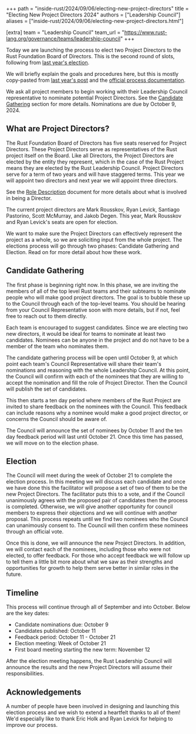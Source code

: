 +++
path = "inside-rust/2024/09/06/electing-new-project-directors"
title = "Electing New Project Directors 2024"
authors = ["Leadership Council"]
aliases = ["inside-rust/2024/09/06/electing-new-project-directors.html"]

[extra]
team = "Leadership Council"
team_url = "https://www.rust-lang.org/governance/teams/leadership-council"
+++

Today we are launching the process to elect two Project Directors to the Rust Foundation Board of Directors. This is the second round of slots, following from [last year's election](https://blog.rust-lang.org/2023/08/30/electing-new-project-directors.html).

We will briefly explain the goals and procedures here, but this is mostly copy-pasted from [last year's post](https://blog.rust-lang.org/2023/08/30/electing-new-project-directors.html) and the [official process documentation][pde-process].

We ask all project members to begin working with their Leadership Council representative to nominate potential Project Directors. See the [Candidate Gathering](#candidate-gathering) section for more details. Nominations are due by October 9, 2024.

[pde-process]: https://github.com/rust-lang/leadership-council/blob/main/policies/project-directorship/election-process.md

## What are Project Directors?

The Rust Foundation Board of Directors has five seats reserved for Project Directors.
These Project Directors serve as representatives of the Rust project itself on the Board.
Like all Directors, the Project Directors are elected by the entity they represent, which in the case of the Rust Project means they are elected by the Rust Leadership Council.
Project Directors serve for a term of two years and will have staggered terms.
This year we will appoint two directors and next year we will appoint three directors.

See the [Role Description] document for more details about what is involved in being a Director.

The current project directors are Mark Rousskov, Ryan Levick, Santiago Pastorino, Scott McMurray, and Jakob Degen.
This year, Mark Rousskov and Ryan Levick's seats are open for election.

We want to make sure the Project Directors can effectively represent the project as a whole, so we are soliciting input from the whole project.
The elections process will go through two phases: Candidate Gathering and Election.
Read on for more detail about how these work.

[Role Description]: https://github.com/rust-lang/leadership-council/blob/main/roles/rust-foundation-project-director.md

## Candidate Gathering

The first phase is beginning right now.
In this phase, we are inviting the members of all of the top level Rust teams and their subteams to nominate people who will make good project directors.
The goal is to bubble these up to the Council through each of the top-level teams.
You should be hearing from your Council Representative soon with more details, but if not, feel free to reach out to them directly.

Each team is encouraged to suggest candidates.
Since we are electing two new directors, it would be ideal for teams to nominate at least two candidates.
Nominees can be anyone in the project and do not have to be a member of the team who nominates them.

The candidate gathering process will be open until October 9, at which point each team's Council Representative will share their team's nominations and reasoning with the whole Leadership Council.
At this point, the Council will confirm with each of the nominees that they are willing to accept the nomination and fill the role of Project Director.
Then the Council will publish the set of candidates.

This then starts a ten day period where members of the Rust Project are invited to share feedback on the nominees with the Council.
This feedback can include reasons why a nominee would make a good project director, or concerns the Council should be aware of.

The Council will announce the set of nominees by October 11 and the ten day feedback period will last until October 21.
Once this time has passed, we will move on to the election phase.

## Election

The Council will meet during the week of October 21 to complete the election process.
In this meeting we will discuss each candidate and once we have done this the facilitator will propose a set of two of them to be the new Project Directors.
The facilitator puts this to a vote, and if the Council unanimously agrees with the proposed pair of candidates then the process is completed.
Otherwise, we will give another opportunity for council members to express their objections and we will continue with another proposal.
This process repeats until we find two nominees who the Council can unanimously consent to.
The Council will then confirm these nominees through an official vote.

Once this is done, we will announce the new Project Directors.
In addition, we will contact each of the nominees, including those who were not elected, to offer feedback.
For those who accept feedback we will follow up to tell them a little bit more about what we saw as their strengths and opportunities for growth to help them serve better in similar roles in the future.

## Timeline

This process will continue through all of September and into October.
Below are the key dates:

* Candidate nominations due: October 9
* Candidates published: October 11
* Feedback period: October 11 - October 21
* Election meeting: Week of October 21
* First board meeting starting the new term: November 12

After the election meeting happens, the Rust Leadership Council will announce the results and the new Project Directors will assume their responsibilities.

## Acknowledgements

A number of people have been involved in designing and launching this election process and we wish to extend a heartfelt thanks to all of them!
We'd especially like to thank Eric Holk and Ryan Levick for helping to improve our process.
